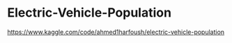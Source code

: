 # Electric-Vehicle-Population

https://www.kaggle.com/code/ahmed1harfoush/electric-vehicle-population
